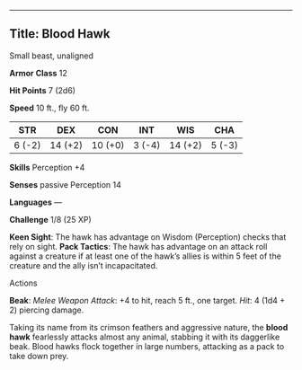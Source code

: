 -------------------------
Title: Blood Hawk
-------------------------


Small beast, unaligned

**Armor Class** 12

**Hit Points** 7 (2d6)

**Speed** 10 ft., fly 60 ft.

| STR    | DEX     | CON     | INT     | WIS     | CHA
|---------| -------- |--------- |--------- |---------| --------
| 6 (-2)   | 14 (+2)   | 10 (+0)   | 3 (-4)   | 14 (+2)   | 5 (-3)

**Skills** Perception +4

**Senses** passive Perception 14

**Languages** —

**Challenge** 1/8 (25 XP)


**Keen Sight**: The hawk has advantage on Wisdom (Perception) checks
that rely on sight.
**Pack Tactics**: The hawk has advantage on an attack roll against a
creature if at least one of the hawk’s allies is within 5 feet of
the creature and the ally isn’t incapacitated.


Actions

**Beak**: *Melee Weapon Attack*: +4 to hit, reach 5 ft., one target.
*Hit*: 4 (1d4 + 2) piercing damage.

Taking its name from its crimson feathers and aggressive nature, the
**blood hawk** fearlessly attacks almost any animal, stabbing it with
its daggerlike beak. Blood hawks flock together in large numbers,
attacking as a pack to take down prey.


